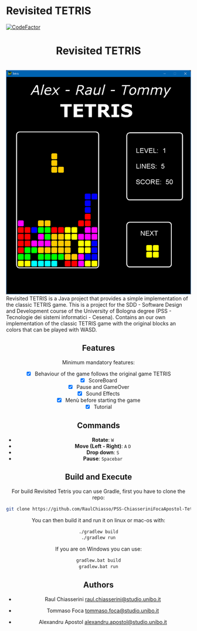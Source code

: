 # Revisited TETRIS

<a href="https://www.codefactor.io/repository/github/raulchiasso/pss-chiasserinifocaapostol-tetris"><img src="https://www.codefactor.io/repository/github/raulchiasso/pss-chiasserinifocaapostol-tetris/badge" alt="CodeFactor" /></a>

<h1 align="center">Revisited TETRIS</h1>

<br />
<div align="center">
  <a href="https://github.com/RaulChiasso/PSS-ChiasseriniFocaApostol-Tetris">
    <img src="src/res/img/presentation.png">
  </a>

<br />
<div align="left">
  Revisited TETRIS is a Java project that provides a simple implementation of the classic TETRIS game.
  This is a project for the SDD - Software Design and Development course of the University of Bologna degree (PSS - Tecnologie dei sistemi informatici - Cesena).
  Contains an our own implementation of the classic TETRIS game with the original blocks an colors that can be played with WASD.
</div>

## Features

Minimum mandatory features:

- [X] Behaviour of the game follows the original game TETRIS 
- [X] ScoreBoard
- [X] Pause and GameOver
- [X] Sound Effects
- [X] Menù before starting the game
- [X] Tutorial

## Commands
- **Rotate**: `W`
- **Move (Left - Right)**: `A` `D`
- **Drop down**: `S`
- **Pause**: `Spacebar`

## Build and Execute

For build Revisited Tetris you can use Gradle, first you have to clone the repo:

```bash
git clone https://github.com/RaulChiasso/PSS-ChiasseriniFocaApostol-Tetris.git
```

You can then build it and run it on linux or mac-os with:

```bash
./gradlew build
./gradlew run
```

If you are on Windows you can use:

```bash
gradlew.bat build
gradlew.bat run
```

## Authors

- Raul Chiasserini <raul.chiasserini@studio.unibo.it><br />

- Tommaso Foca <tommaso.foca@studio.unibo.it><br />

- Alexandru Apostol <alexandru.apostol@studio.unibo.it><br />
